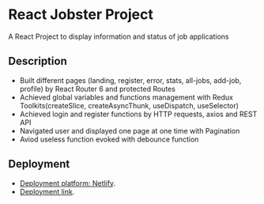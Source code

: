 # React Jobster Project

A React Project to display information and status of job applications

## Description
- Built different pages (landing, register, error, stats, all-jobs, add-job, profile) by React Router 6 and protected Routes
- Achieved global variables and functions management with Redux Toolkits(createSlice, createAsyncThunk, useDispatch, useSelector)
- Achieved login and register functions by HTTP requests, axios and REST API
- Navigated user and displayed one page at one time with Pagination
- Aviod useless function evoked with debounce function


## Deployment
- [Deployment platform: Netlify](https://www.netlify.com).
- [Deployment link](symphonious-selkie-0e8837.netlify.app).
